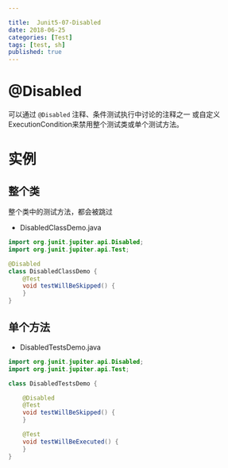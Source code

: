 ```yaml
---

title:  Junit5-07-Disabled
date: 2018-06-25
categories: [Test]
tags: [test, sh]
published: true
---
```


# @Disabled

可以通过 `@Disabled` 注释、条件测试执行中讨论的注释之一
或自定义ExecutionCondition来禁用整个测试类或单个测试方法。

# 实例

## 整个类 

整个类中的测试方法，都会被跳过

- DisabledClassDemo.java

```java
import org.junit.jupiter.api.Disabled;
import org.junit.jupiter.api.Test;

@Disabled
class DisabledClassDemo {
    @Test
    void testWillBeSkipped() {
    }
}
```

## 单个方法

- DisabledTestsDemo.java

```java
import org.junit.jupiter.api.Disabled;
import org.junit.jupiter.api.Test;

class DisabledTestsDemo {

    @Disabled
    @Test
    void testWillBeSkipped() {
    }

    @Test
    void testWillBeExecuted() {
    }
}
```









